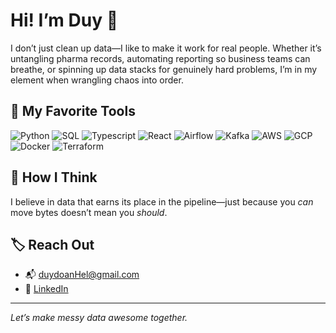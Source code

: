 # Hi! I’m Duy 👋
I don’t just clean up data—I like to make it work for real people. Whether it’s untangling pharma records, automating reporting so business teams can breathe, or spinning up data stacks for genuinely hard problems, I’m in my element when wrangling chaos into order.

## 🧰 My Favorite Tools
![Python](https://img.shields.io/badge/Python-3776AB?style=for-the-badge&logo=python&logoColor=white)
![SQL](https://img.shields.io/badge/SQL-4479A1?style=for-the-badge&logo=postgresql&logoColor=white)
![Typescript](https://img.shields.io/badge/Typescript-3178c6?style=for-the-badge&logo=typescript&logoColor=white)
![React](https://img.shields.io/badge/React-20232a?style=for-the-badge&logo=react&logoColor=61dafb)
![Airflow](https://img.shields.io/badge/Airflow-017CEE?style=for-the-badge&logo=apache-airflow&logoColor=white)
![Kafka](https://img.shields.io/badge/Kafka-231F20?style=for-the-badge&logo=apachekafka)
![AWS](https://img.shields.io/badge/AWS-232F3E?style=for-the-badge&logo=amazon-aws&logoColor=white)
![GCP](https://img.shields.io/badge/Google_Cloud-4285F4?style=for-the-badge&logo=googlecloud&logoColor=white)
![Docker](https://img.shields.io/badge/Docker-2496ED?style=for-the-badge&logo=docker&logoColor=white)
![Terraform](https://img.shields.io/badge/Terraform-623CE4?style=for-the-badge&logo=terraform&logoColor=white)


## 🧠 How I Think
I believe in data that earns its place in the pipeline—just because you *can* move bytes doesn’t mean you *should*.

## 🏷️ Reach Out
- 📬 duydoanHel@gmail.com
- 💼 [LinkedIn](https://linkedin.com/in/duy-doan-dataengineer)
---

*Let’s make messy data awesome together.*
  

